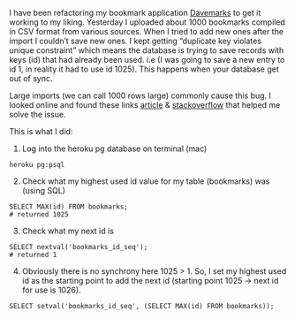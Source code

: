 I have been refactoring my bookmark application [Davemarks](https://lit-citadel-94662.herokuapp.com/) to get it working to my liking. Yesterday I uploaded about 1000 bookmarks compiled in CSV format from various sources. When I tried to add new ones after the import I couldn’t save new ones. I kept getting “duplicate key violates unique constraint” which means the database is trying to save records with keys (id) that had already been used. i.e (I was going to save a new entry to id 1, in reality it had to use id 1025). This happens when your database get out of sync.

Large imports (we can call 1000 rows large) commonly cause this bug. I looked online and found these links [article](http://hcmc.uvic.ca/blogs/index.php?blog=22&p=8105&more=1&c=1&tb=1&pb=1) & [stackoverflow](https://stackoverflow.com/questions/244243/how-to-reset-postgres-primary-key-sequence-when-it-falls-out-of-sync) that helped me solve the issue.

This is what I did:

1. Log into the heroku pg database on terminal (mac)

```
heroku pg:psql
```

2. Check what my highest used id value for my table (bookmarks) was (using SQL)

```
SELECT MAX(id) FROM bookmarks;
# returned 1025
```

3. Check what my next id is

```
SELECT nextval('bookmarks_id_seq');
# returned 1
```

4. Obviously there is no synchrony here 1025 > 1. So, I set my highest used id as the starting point to add the next id (starting point 1025 -> next id for use is 1026).

```
SELECT setval('bookmarks_id_seq', (SELECT MAX(id) FROM bookmarks));
```
